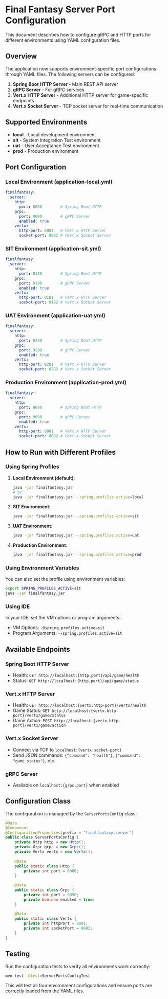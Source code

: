 # Final Fantasy Server Port Configuration

This document describes how to configure gRPC and HTTP ports for different environments using YAML configuration files.

## Overview

The application now supports environment-specific port configurations through YAML files. The following servers can be configured:

1. **Spring Boot HTTP Server** - Main REST API server
2. **gRPC Server** - For gRPC services
3. **Vert.x HTTP Server** - Additional HTTP server for game-specific endpoints
4. **Vert.x Socket Server** - TCP socket server for real-time communication

## Supported Environments

- **local** - Local development environment
- **sit** - System Integration Test environment
- **uat** - User Acceptance Test environment
- **prod** - Production environment

## Port Configuration

### Local Environment (application-local.yml)
```yaml
finalfantasy:
  server:
    http:
      port: 8080        # Spring Boot HTTP
    grpc:
      port: 9090        # gRPC Server
      enabled: true
    vertx:
      http-port: 8081   # Vert.x HTTP Server
      socket-port: 8082 # Vert.x Socket Server
```

### SIT Environment (application-sit.yml)
```yaml
finalfantasy:
  server:
    http:
      port: 8180        # Spring Boot HTTP
    grpc:
      port: 9190        # gRPC Server
      enabled: true
    vertx:
      http-port: 8181   # Vert.x HTTP Server
      socket-port: 8182 # Vert.x Socket Server
```

### UAT Environment (application-uat.yml)
```yaml
finalfantasy:
  server:
    http:
      port: 8280        # Spring Boot HTTP
    grpc:
      port: 9290        # gRPC Server
      enabled: true
    vertx:
      http-port: 8281   # Vert.x HTTP Server
      socket-port: 8282 # Vert.x Socket Server
```

### Production Environment (application-prod.yml)
```yaml
finalfantasy:
  server:
    http:
      port: 8080        # Spring Boot HTTP
    grpc:
      port: 9090        # gRPC Server
      enabled: true
    vertx:
      http-port: 8081   # Vert.x HTTP Server
      socket-port: 8082 # Vert.x Socket Server
```

## How to Run with Different Profiles

### Using Spring Profiles

1. **Local Environment (default)**:
   ```bash
   java -jar finalfantasy.jar
   # or
   java -jar finalfantasy.jar --spring.profiles.active=local
   ```

2. **SIT Environment**:
   ```bash
   java -jar finalfantasy.jar --spring.profiles.active=sit
   ```

3. **UAT Environment**:
   ```bash
   java -jar finalfantasy.jar --spring.profiles.active=uat
   ```

4. **Production Environment**:
   ```bash
   java -jar finalfantasy.jar --spring.profiles.active=prod
   ```

### Using Environment Variables

You can also set the profile using environment variables:

```bash
export SPRING_PROFILES_ACTIVE=sit
java -jar finalfantasy.jar
```

### Using IDE

In your IDE, set the VM options or program arguments:
- VM Options: `-Dspring.profiles.active=sit`
- Program Arguments: `--spring.profiles.active=sit`

## Available Endpoints

### Spring Boot HTTP Server
- Health: `GET http://localhost:{http.port}/api/game/health`
- Status: `GET http://localhost:{http.port}/api/game/status`

### Vert.x HTTP Server
- Health: `GET http://localhost:{vertx.http-port}/vertx/health`
- Game Status: `GET http://localhost:{vertx.http-port}/vertx/game/status`
- Game Action: `POST http://localhost:{vertx.http-port}/vertx/game/action`

### Vert.x Socket Server
- Connect via TCP to `localhost:{vertx.socket-port}`
- Send JSON commands: `{"command": "health"}`, `{"command": "game_status"}`, etc.

### gRPC Server
- Available on `localhost:{grpc.port}` when enabled

## Configuration Class

The configuration is managed by the `ServerPortsConfig` class:

```java
@Data
@Component
@ConfigurationProperties(prefix = "finalfantasy.server")
public class ServerPortsConfig {
    private Http http = new Http();
    private Grpc grpc = new Grpc();
    private Vertx vertx = new Vertx();
    
    @Data
    public static class Http {
        private int port = 8080;
    }
    
    @Data
    public static class Grpc {
        private int port = 9090;
        private boolean enabled = true;
    }
    
    @Data
    public static class Vertx {
        private int httpPort = 8081;
        private int socketPort = 8082;
    }
}
```

## Testing

Run the configuration tests to verify all environments work correctly:

```bash
mvn test -Dtest=ServerPortsConfigTest
```

This will test all four environment configurations and ensure ports are correctly loaded from the YAML files.